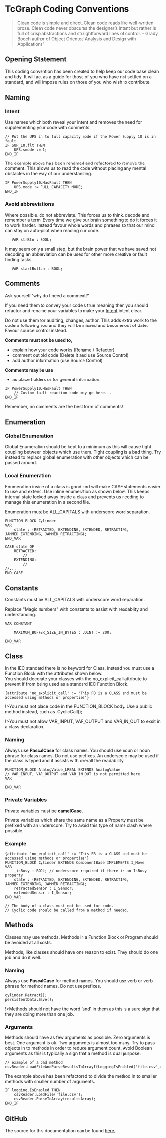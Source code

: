 # TcGraph Coding Conventions
>Clean code is simple and direct. Clean code reads like well-written prose. Clean code never obscures the designer’s intent but rather is full of crisp abstractions and straightforward lines of control. - Grady Booch author of Object Oriented Analysis and Design with Applications”

## Opening Statement
This coding convention has been created to help keep our code base clean and tidy.  It will act as a guide for those of you who have not settled on a standard, and will impose rules on those of you who wish to contribute.  

## Naming

### Intent
Use names which both reveal your intent and removes the need for supplementing your code with comments.  

```example
// Put the UPS in to full capacity mode if the Power Supply 10 is in fault
IF SUP_10.flt THEN 
	UPS.smode := 1;
END_IF
```
The example above has been renamed and refactored to remove the comment.  This allows us to read the code without placing any mental obstacles in the way of our understanding.  
```example
IF PowerSupply10.HasFault THEN 
	UPS.mode := FULL_CAPACITY_MODE;
END_IF
```

### Avoid abbreviations
Where possible, do not abbreviate.  This forces us to think, decode and remember a term.  Every time we give our brain something to do it forces it to work harder.  Instead favour whole words and phrases so that our mind can stay on auto-pilot when reading our code.  

```example
   VAR strBtn : BOOL;
```
It may seem only a small step, but the brain power that we have saved not decoding an abbreviation can be used for other more creative or fault finding tasks. 
```example
   VAR startButton : BOOL;
```


## Comments
Ask yourself 'why do I need a comment?' 

If you need them to convey your code's true meaning then you should refactor and rename your variables to make your [Intent](?id=intent) intent clear.  

Do not use them for auditing, changes, author.  This adds extra work to the coders following you and they will be missed and become out of date.  Favour source control instead.   

**Comments must not be used to,**
* explain how your code works (Rename / Refactor)
* comment out old code (Delete it and use Source Control)
* add author information (use Source Control)

**Comments may be use**
* as place holders or for general information.    

```example
IF PowerSupply10.HasFault THEN 
	// Custom fault reaction code may go here...
END_IF
```

Remember, no comments are the best form of comments!

## Enumeration

### Global Enumeration
Global Enumeration should be kept to a minimum as this will cause tight coupling between objects which use them.  Tight coupling is a bad thing.  Try instead to replace global enumeration with other objects which can be passed around.

### Local Enumeration
Enumeration inside of a class is good and will make CASE statements easier to use and extend.  Use inline enumeration as shown below.  This keeps internal state locked away inside a class and prevents us needing to manage this enumeration in a second file.   

Enumeration must be ALL_CAPITALS with underscore word separation.

```declaration
FUNCTION_BLOCK Cylinder 
VAR
	state : (RETRACTED, EXTENDING, EXTENDED, RETRACTING, JAMMED_EXTENDING, JAMMED_RETRACTING);
END_VAR
```
```body
CASE state OF
	RETRACTED: 
		// 
	EXTENDING: 
		// 
//...
END_CASE
```

## Constants
Constants must be ALL_CAPITALS with underscore word separation.

Replace "Magic numbers" with constants to assist with readablity and understanding.  
```example
VAR CONSTANT

	MAXIMUM_BUFFER_SIZE_IN_BYTES : UDINT := 200;

END_VAR
```


## Class
In the IEC standard there is no keyword for Class, instead you must use a Function Block with the attributes shown below.  
You should decorate your classes with the no_explicit_call attribute to prevent if from being used as a standard IEC Function Block. 
```example
{attribute 'no_explicit_call' := 'This FB is a CLASS and must be accessed using methods or properties'}
```
!>You must not place code in the FUNCTION_BLOCK body.  Use a public method instead, such as .CyclicCall();

!>You must not allow VAR_INPUT, VAR_OUTPUT and VAR_IN_OUT to exsit in a class declaration. 

### Naming
Always use **PascalCase** for class names.  You should use noun or noun phrase for class names.  Do not use prefixes.  An underscore may be used if the class is typed and it assists with overall the readability.
```example
FUNCTION_BLOCK AnalogValue_LREAL EXTENDS AnalogValue
// VAR_INPUT, VAR_OUTPUT and VAR_IN_OUT is not permitted here.
VAR
	
END_VAR
```

### Private Variables
Private variables must be **camelCase**.

Private variables which share the same name as a Property must be prefixed with an underscore.  Try to avoid this type of name clash where possible.   

### Example
```declaration
{attribute 'no_explicit_call' := 'This FB is a CLASS and must be accessed using methods or properties'} 
FUNCTION_BLOCK Cylinder EXTENDS ComponentBase IMPLEMENTS I_Move
VAR
	_isBusy : BOOL; // underscore required if there is an IsBusy property
    state : (RETRACTED, EXTENDING, EXTENDED, RETRACTING, JAMMED_EXTENDING, JAMMED_RETRACTING);
	retractedSensor : I_Sensor;
	extendedSensor : I_Sensor;
END_VAR
```

```body
// The body of a class must not be used for code.  
// Cyclic code should be called from a method if needed. 
```
## Methods
Classes may use methods.  Methods in a Function Block or Program should be avoided at all costs. 

Methods, like classes should have one reason to exist.  They  should do one job and do it well.    

### Naming
Always use **PascalCase** for method names.  You should use verb or verb phrase for method names.  Do not use prefixes. 
```example
cylinder.Retract();
persistentData.Save();
```
!>Methods should not have the word 'and' in them as this is a sure sign that they are doing more than one job.

### Arguments
Methods should have as few arguments as possible.  Zero arguments is best.  One argument is ok.  Two arguments is almost too many.  Try to pass objects in to methods in order to reduce argument count.  Avoid Boolean arguments as this is typically a sign that a method is dual purpose. 

```example
// example of a bad method
csvReader.LoadFileAndParseResultsToArrayIfLoggingIsEnabled('file.csv',resultsArray,Logging.IsEnabled);
```
The example above has been refactored to divide the method in to smaller methods with smaller number of arguments.
```example
IF logging.IsEnabled THEN
	csvReader.LoadFile('file.csv');
	csvReader.ParseToArray(resultsArray);
END_IF
```

## GitHub

The source for this documentation can be found [here.](https://github.com/TcGraph-Dev-Team/coding-convention)
